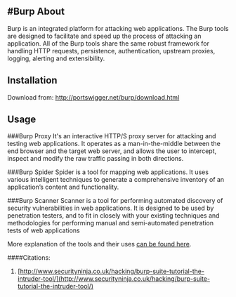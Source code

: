 #Burp
About
----
Burp is an integrated platform for attacking web applications. The Burp tools are designed to facilitate and speed up the process of attacking an application. All of the Burp tools share the same robust framework for handling HTTP requests, persistence, authentication, upstream proxies, logging, alerting and extensibility.


Installation
----

Download from:
http://portswigger.net/burp/download.html


Usage
----

###Burp Proxy
It's an interactive HTTP/S proxy server for attacking and testing web applications. It operates as a man-in-the-middle between the end browser and the target web server, and allows the user to intercept, inspect and modify the raw traffic passing in both directions.

###Burp Spider 
Spider is a tool for mapping web applications. It uses various intelligent techniques to generate a comprehensive inventory of an application’s content and functionality.

###Burp Scanner
Scanner is a tool for performing automated discovery of security vulnerabilities in web applications. It is designed to be used by penetration testers, and to fit in closely with your existing techniques and methodologies for performing manual and semi-automated penetration tests of web applications

More explanation of the tools and their uses [can be found here](http://www.securityninja.co.uk/hacking/burp-suite-tutorial-the-intruder-tool/).


####Citations:
1. [http://www.securityninja.co.uk/hacking/burp-suite-tutorial-the-intruder-tool/](http://www.securityninja.co.uk/hacking/burp-suite-tutorial-the-intruder-tool/)
